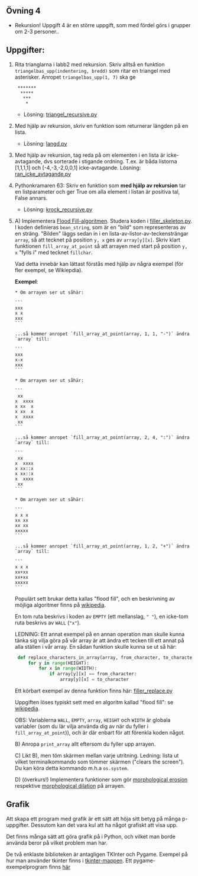 
## Övning 4

* Rekursion! Uppgift 4 är en större uppgift, som med fördel görs i grupper om 2-3 personer..

## Uppgifter:

1.  Rita trianglarna i labb2 med rekursion. Skriv alltså en funktion `triangelbas_upp(indentering, bredd)` som
    ritar en triangel med asterisker.
    Anropet `triangelbas_upp(1, 7)` ska ge
    
    ```
     *******
      *****
       ***
        *
    ```
    * Lösning: [triangel\_recursive.py](ran_triangel_recursive.py)
    
3. Med hjälp av rekursion, skriv en funktion som returnerar längden på en lista.
    * Lösning: [langd.py](ran_langd.py)

2. Med hjälp av rekursion, tag reda på om elementen i en lista är icke-avtagande, dvs sorterade i stigande
   ordning. T.ex. är båda listorna [1,1,1,1] och [-4,-3,-2,0,0,1] icke-avtagande.
   Lösning: [ran\_icke\_avtagande.py](ran_icke_avtagande.py)
   
3. Pythonkramaren 63: Skriv en funktion som **med hjälp av rekursion** tar en listparameter och ger True om alla element i listan är positiva tal, False annars.
    * Lösning: [krock\_recursive.py](ran_krock_recursive.py)
   
4. A) Implementera [Flood Fill-algoritmen](https://en.wikipedia.org/wiki/Flood_fill).
   Studera koden i [filler\_skeleton.py](filler_skeleton.py). I koden definieras `bean_string`, som är
   en "bild" som representeras av en sträng. "Bilden" läggs sedan in i en lista-av-listor-av-teckensträngar
   `array`, så att tecknet på position `y, x` ges av `array[y][x]`. Skriv klart funktionen
   `fill_array_at_point` så att arrayen med start på position `y, x` "fylls i" med tecknet `fillchar`.

   Vad detta innebär kan lättast förstås med hjälp av några exempel (för fler exempel, se Wikiepdia).
   
   **Exempel**:

       * Om arrayen ser ut såhär:
       
       ```
       xxx
       x x
       xxx
       ```
       
       ...så kommer anropet `fill_array_at_point(array, 1, 1, "-")` ändra `array` till:
       
       ```
       xxx
       x-x
       xxx
       ```
       
       * Om arrayen ser ut såhär:
       
       ```
        xx 
       x  xxxx
       x xx  x
       x xx  x
       x  xxxx
        xx 
       ```
       
       ...så kommer anropet `fill_array_at_point(array, 2, 4, ":")` ändra `array` till:
       
       ```
        xx 
       x  xxxx
       x xx::x
       x xx::x
       x  xxxx
        xx 
       ```
       
       * Om arrayen ser ut såhär:
       
       ```
       x x x
       xx xx
       xx xx
       xxxxx
       ```
       
       ...så kommer anropet `fill_array_at_point(array, 1, 2, "+")` ändra `array` till:
       
       ```
       x x x
       xx+xx
       xx+xx
       xxxxx
       ```
   
   Populärt sett brukar detta kallas "flood fill", och en beskrivning av möjliga algoritmer finns på 
   [wikipedia](https://en.wikipedia.org/wiki/Flood_fill).

   En tom ruta beskrivs i koden av `EMPTY` (ett mellanslag, `" "`), en icke-tom ruta beskrivs av `WALL`
   (`"x"`).
   
   LEDNING: Ett annat exempel på en annan operation man skulle kunna tänka sig vilja göra på vår array är att
   ändra ett tecken till ett annat på alla ställen i vår array. En sådan funktion skulle kunna se ut så här:
   ```python
    def replace_characters_in_array(array, from_character, to_character):
        for y in range(HEIGHT):
            for x in range(WIDTH):
                if array[y][x] == from_character:
                    array[y][x] = to_character
   ```
   
   Ett körbart exempel av denna funktion finns här: [filler\_replace.py](filler_replace.py)
   
   Uppgiften löses typiskt sett med en algoritm kallad "flood fill": se
   [wikipedia](https://en.wikipedia.org/wiki/Flood_fill).
   
   OBS: Variablerna `WALL`, `EMPTY`, `array`, `HEIGHT` och `WIDTH` är globala variabler (som du lär vilja
   använda dig av när du fyller i `fill_array_at_point`)), och är där enbart för att förenkla koden något.
   
   B) Anropa `print_array` allt eftersom du fyller upp arrayen.
   
   C) Likt B), men töm skärmen mellan varje utritning.
      Ledning: lista ut vilket terminalkommando som tömmer skärmen ("clears the screen"). Du kan köra detta
      kommando m.h.a `os.system`.
    
   D) (överkurs!) Implementera funktioner som gör
   [morphological erosion](http://homepages.inf.ed.ac.uk/rbf/HIPR2/erode.htm) respektive
   [morphological dilation](http://homepages.inf.ed.ac.uk/rbf/HIPR2/dilate.htm) på arrayen.


## Grafik

Att skapa ett program med grafik är ett sätt att höja sitt betyg på många p-uppgifter.
Dessutom kan det vara kul att ha något grafiskt att visa upp.

Det finns många sätt att göra grafik på i Python, och vilket man borde använda beror på vilket problem man
har.

De två enklaste biblioteken är antagligen TKInter och Pygame. Exempel på hur man använder tkinter finns i
[tkinter-mappen](../tkinter/). Ett pygame-exempelprogram finns [här](../pygame/hornet_example/)
